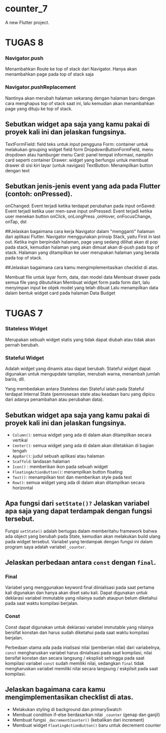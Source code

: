 # counter_7

A new Flutter project.

# TUGAS 8

### Navigator.push
Menambahkan Route ke top of stack dari Navigator. Hanya akan menambahkan page pada top of stack saja
### Navigator.pushReplacement
Nantinya akan merubah halaman sekarang dengan halaman baru dengan cara menghapus top of stack saat ini, lalu kemudian akan  menambahkan page yang dituju ke top of stack.

## Sebutkan widget apa saja yang kamu pakai di proyek kali ini dan jelaskan fungsinya.

TextFormField: field teks untuk input pengguna
Form: container untuk melakukan grouping widget field form
DropdownButtonFormField, menu dropdown atau hamburger menu
Card: panel tempat informasi, nampilin card seperti container
Drawer: widget yang berfungsi untuk membuat drawer di sisi kiri layar (untuk navigasi)
TextButton: Menampilkan button dengan text

## Sebutkan jenis-jenis event yang ada pada Flutter (contoh: onPressed).

onChanged: Event terjadi ketika terdapat perubahan pada input
onSaved: Event terjadi ketika user men-save input
onPressed: Event terjadi ketika user menekan button
onClick, onLongPress ,onHover, onFocusChange, onTap, dst

##Jelaskan bagaimana cara kerja Navigator dalam "mengganti" halaman dari aplikasi Flutter.
Navigator menggunakan prinsip Stack, yaitu First in last out. Ketika ingin berpindah halaman, page yang sedang dilihat akan di pop pada stack, kemudian halaman yang akan dimuat akan di-push pada top of stack. Halaman yang ditampilkan ke user merupakan halaman yang berada pada top of stack.

##Jelaskan bagaimana cara kamu mengimplementasikan checklist di atas.

Membuat file untuk layar form, data, dan model data
Membuat drawer pada semua file yang dibutuhkan
Membuat widget form pada form dart, lalu menyimpan input ke objek model yang telah dibuat 
Lalu menampilkan data dalam bentuk widget card pada halaman Data Budget


# TUGAS 7
### Stateless Widget
Merupakan sebuah widget statis yang tidak dapat diubah atau tidak akan pernah berubah. 

### Stateful Widget
Adalah widget yang dinamis atau dapat berubah. Stateful widget dapat digunakan untuk mengupdate tampilan, merubah warna, menambah jumlah bariis, dll. 

Yang membedakan antara Stateless dan Stateful ialah pada Stateful terdapat Internal State (pemrosesan state atau keadaan baru yang dipicu dari adanya penambahan atau perubahan data). 

## Sebutkan widget apa saja yang kamu pakai di proyek kali ini dan jelaskan fungsinya.

* `Column()`: semua widget yang ada di dalam akan ditampilkan secara vertikal
* `Center()`: semua widget yang ada di dalam akan diletakkan di bagian tengah
* `AppBar()`: judul sebuah aplikasi atau halaman
* `Scaffold`: landasan halaman
* `Icon()` : memberikan ikon pada sebuah widget
* `FloatingActionButton()`: menampilkan button floating
* `Text()`: menampilkan text dan memberikan style pada text
* `Row()`: semua widget yang ada di dalam akan ditampilkan secara horizontal

## Apa fungsi dari `setState()?` Jelaskan variabel apa saja yang dapat terdampak dengan fungsi tersebut.

Fungsi `setState()` adalah bertugas dalam memberitahu framework bahwa ada object yang berubah pada State, kemudian akan melakukan build ulang pada widget tersebut. Variabel yang terdampak dengan fungsi ini dalam program saya adalah variabel `_counter`.

## Jelaskan perbedaan antara `const` dengan `final`.

### Final
Variabel yang menggunakan keyword final diinialisasi pada saat pertama kali digunakan dan hanya akan diset satu kali. Dapat digunakan untuk deklarasi variabel immutable yang nilainya sudah ataupun belum diketahui pada saat waktu kompilasi berjalan. 
### Const
Const dapat digunakan untuk deklarasi variabel immutable yang nilainya bersifat konstan dan harus sudah diketahui pada saat waktu kompilasi berjalan. 

Perbedaan utama ada pada inialisasi nilai (pemberian nilai) dari variabelnya, `const` mengharuskan variabel harus dinialisasi pada saat kompilasi, nilai bersifat konstan dan secara langsung / eksplisit sehingga pada saat kompilasi variabel `const` sudah memiliki nilai, sedangkan `final` tidak mengharuskan variabel memiliki nilai secara langsung / eskplisit pada saat kompilasi.

## Jelaskan bagaimana cara kamu mengimplementasikan checklist di atas.
* Melakukan styling di background dan primarySwatch
* Membuat condition if-else berdasarkan nilai `_counter` (genap dan ganjil)
* Membuat fungsi `_decrementCounter()` (kebalikan dari increment)
* Membuat widget `FloatingActionButton()` baru untuk decrement counter
